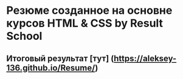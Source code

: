 # Резюме созданное на основне курсов HTML & CSS by Result School

## Итоговый результат [тут] (https://aleksey-136.github.io/Resume/)
